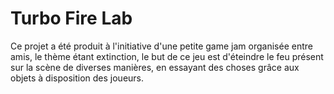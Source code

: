 # Turbo Fire Lab

Ce projet a été produit à l'initiative d'une petite game jam organisée entre amis, le thème étant extinction, le but de ce jeu est d'éteindre le feu présent sur la scène de diverses manières, en essayant des choses grâce aux objets à disposition des joueurs.

